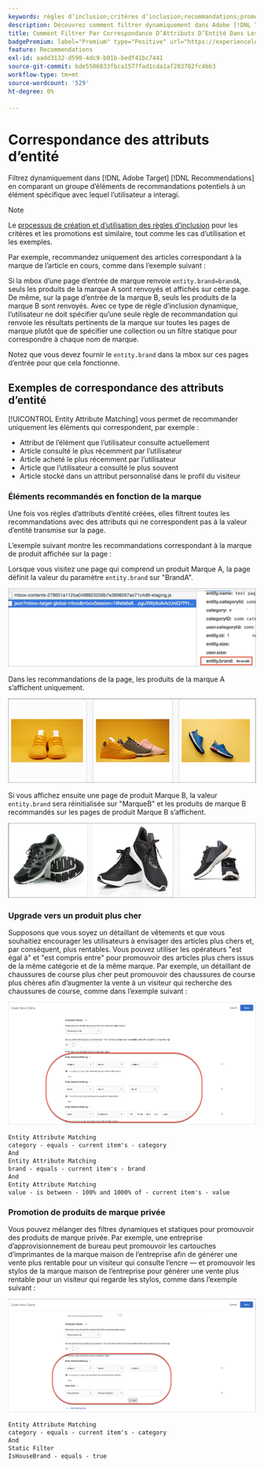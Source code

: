 ```yaml
---
keywords: règles d’inclusion;critères d’inclusion;recommandations;promotion;promotions;filtrage dynamique;dynamique;correspondance des attributs d’entité
description: Découvrez comment filtrer dynamiquement dans Adobe [!DNL Target] Recommendations en comparant un groupe d’éléments potentiels à un élément spécifique avec lequel l’utilisateur a interagi.
title: Comment Filtrer Par Correspondance D’Attributs D’Entité Dans Les Activités Recommendations ?
badgePremium: label="Premium" type="Positive" url="https://experienceleague.adobe.com/docs/target/using/introduction/intro.html?lang=en#premium newtab=true" tooltip="Découvrez les fonctionnalités incluses dans Target Premium."
feature: Recommendations
exl-id: aadd3132-d590-4dc9-b01b-bedf41bc7441
source-git-commit: bde5506033fbca1577fad1cda1af203702fc4bb3
workflow-type: tm+mt
source-wordcount: '529'
ht-degree: 0%

---
```


# Correspondance des attributs d’entité

Filtrez dynamiquement dans [!DNL Adobe Target] [!DNL Recommendations] en comparant un groupe d’éléments de recommandations potentiels à un élément spécifique avec lequel l’utilisateur a interagi.

>[!NOTE]
>
>Le [ processus de création et d’utilisation des règles d’inclusion](/help/main/c-recommendations/c-algorithms/use-dynamic-and-static-inclusion-rules.md) pour les critères et les promotions est similaire, tout comme les cas d’utilisation et les exemples.

Par exemple, recommandez uniquement des articles correspondant à la marque de l’article en cours, comme dans l’exemple suivant :

Si la mbox d’une page d’entrée de marque renvoie `entity.brand=brandA`, seuls les produits de la marque A sont renvoyés et affichés sur cette page. De même, sur la page d’entrée de la marque B, seuls les produits de la marque B sont renvoyés. Avec ce type de règle d’inclusion dynamique, l’utilisateur ne doit spécifier qu’une seule règle de recommandation qui renvoie les résultats pertinents de la marque sur toutes les pages de marque plutôt que de spécifier une collection ou un filtre statique pour correspondre à chaque nom de marque.

Notez que vous devez fournir le `entity.brand` dans la mbox sur ces pages d’entrée pour que cela fonctionne.

## Exemples de correspondance des attributs d’entité

[!UICONTROL Entity Attribute Matching] vous permet de recommander uniquement les éléments qui correspondent, par exemple :

* Attribut de l’élément que l’utilisateur consulte actuellement
* Article consulté le plus récemment par l’utilisateur
* Article acheté le plus récemment par l’utilisateur
* Article que l’utilisateur a consulté le plus souvent
* Article stocké dans un attribut personnalisé dans le profil du visiteur

### Éléments recommandés en fonction de la marque

Une fois vos règles d’attributs d’entité créées, elles filtrent toutes les recommandations avec des attributs qui ne correspondent pas à la valeur d’entité transmise sur la page.

L’exemple suivant montre les recommandations correspondant à la marque de produit affichée sur la page :

Lorsque vous visitez une page qui comprend un produit Marque A, la page définit la valeur du paramètre `entity.brand` sur &quot;BrandA&quot;.

![Exemple d’appel Target](/help/main/c-recommendations/c-algorithms/assets/example-target-call.png)

Dans les recommandations de la page, les produits de la marque A s’affichent uniquement.

![Recommandations de marque A](/help/main/c-recommendations/c-algorithms/assets/brandA.png)

Si vous affichez ensuite une page de produit Marque B, la valeur `entity.brand` sera réinitialisée sur &quot;MarqueB&quot; et les produits de marque B recommandés sur les pages de produit Marque B s’affichent.

![Recommandations de marque B](/help/main/c-recommendations/c-algorithms/assets/brandB.png)

### Upgrade vers un produit plus cher

Supposons que vous soyez un détaillant de vêtements et que vous souhaitiez encourager les utilisateurs à envisager des articles plus chers et, par conséquent, plus rentables. Vous pouvez utiliser les opérateurs &quot;est égal à&quot; et &quot;est compris entre&quot; pour promouvoir des articles plus chers issus de la même catégorie et de la même marque. Par exemple, un détaillant de chaussures de course plus cher peut promouvoir des chaussures de course plus chères afin d’augmenter la vente à un visiteur qui recherche des chaussures de course, comme dans l’exemple suivant :

![Mise à niveau](/help/main/c-recommendations/c-algorithms/assets/upsell.png)

```
Entity Attribute Matching
category - equals - current item's - category 
And 
Entity Attribute Matching
brand - equals - current item's - brand 
And 
Entity Attribute Matching
value - is between - 100% and 1000% of - current item's - value
```

### Promotion de produits de marque privée

Vous pouvez mélanger des filtres dynamiques et statiques pour promouvoir des produits de marque privée. Par exemple, une entreprise d’approvisionnement de bureau peut promouvoir les cartouches d’imprimantes de la marque maison de l’entreprise afin de générer une vente plus rentable pour un visiteur qui consulte l’encre — et promouvoir les stylos de la marque maison de l’entreprise pour générer une vente plus rentable pour un visiteur qui regarde les stylos, comme dans l’exemple suivant :

![Marque de maison](/help/main/c-recommendations/c-algorithms/assets/housebrand.png)

```
Entity Attribute Matching
category - equals - current item's - category 
And
Static Filter
IsHouseBrand - equals - true
```
